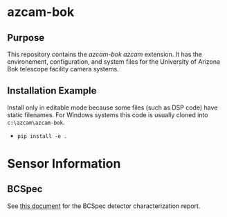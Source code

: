 # azcam-bok

## Purpose

This repository contains the *azcam-bok* *azcam* extension.  It has the environement, configuration, and system files for the University of Arizona Bok telescope facility camera systems.

## Installation Example

Install only in editable mode because some files (such as DSP code) have static filenames. For Windows systems this code is usually cloned into `c:\azcam\azcam-bok`.

* `pip install -e .`

# Sensor Information

## BCSpec

See [this document](./docs/BCSpec%20Detector%20Characterization%20Report.pdf) for the BCSpec detector characterization report.